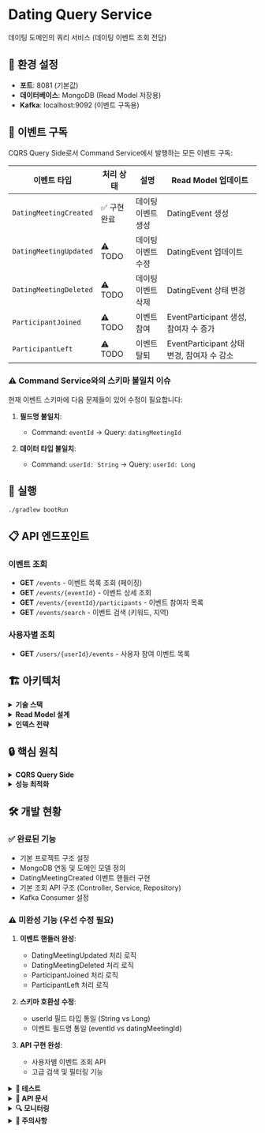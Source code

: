 # Dating Query Service

데이팅 도메인의 쿼리 서비스 (데이팅 이벤트 조회 전담)

## 🔧 환경 설정
- **포트**: 8081 (기본값)
- **데이터베이스**: MongoDB (Read Model 저장용)
- **Kafka**: localhost:9092 (이벤트 구독용)

## 📡 이벤트 구독
CQRS Query Side로서 Command Service에서 발행하는 모든 이벤트 구독:

| 이벤트 타입 | 처리 상태 | 설명 | Read Model 업데이트 |
|------------|----------|------|-------------------|
| `DatingMeetingCreated` | ✅ 구현완료 | 데이팅 이벤트 생성 | DatingEvent 생성 |
| `DatingMeetingUpdated` | ⚠️ TODO | 데이팅 이벤트 수정 | DatingEvent 업데이트 |
| `DatingMeetingDeleted` | ⚠️ TODO | 데이팅 이벤트 삭제 | DatingEvent 상태 변경 |
| `ParticipantJoined` | ⚠️ TODO | 이벤트 참여 | EventParticipant 생성, 참여자 수 증가 |
| `ParticipantLeft` | ⚠️ TODO | 이벤트 탈퇴 | EventParticipant 상태 변경, 참여자 수 감소 |

### ⚠️ Command Service와의 스키마 불일치 이슈
현재 이벤트 스키마에 다음 문제들이 있어 수정이 필요합니다:

1. **필드명 불일치**:
   - Command: `eventId` → Query: `datingMeetingId`

2. **데이터 타입 불일치**:
   - Command: `userId: String` → Query: `userId: Long`

## 🚀 실행
```bash
./gradlew bootRun
```

## 📋 API 엔드포인트

### 이벤트 조회
- **GET** `/events` - 이벤트 목록 조회 (페이징)
- **GET** `/events/{eventId}` - 이벤트 상세 조회
- **GET** `/events/{eventId}/participants` - 이벤트 참여자 목록
- **GET** `/events/search` - 이벤트 검색 (키워드, 지역)

### 사용자별 조회
- **GET** `/users/{userId}/events` - 사용자 참여 이벤트 목록

## 🏗️ 아키텍처

<details>
<summary><strong>기술 스택</strong></summary>

- **프레임워크**: Spring Boot 3.5.4
- **Java 버전**: 21
- **빌드 도구**: Gradle with Wrapper
- **데이터베이스**: MongoDB (조회 최적화용 NoSQL)
- **메시징**: Apache Kafka (이벤트 구독)
- **아키텍처**: CQRS Query Side + Event-Driven Architecture

</details>

<details>
<summary><strong>Read Model 설계</strong></summary>

**DatingEvent** (MongoDB Collection: `dating_events`)
```java
{
  "_id": ObjectId,           // MongoDB 내부 ID
  "eventId": Long,           // 비즈니스 키 (Command Service의 ID)
  "title": String,           // 텍스트 인덱스
  "description": String,     // 텍스트 인덱스
  "meetingDateTime": DateTime, // 인덱스
  "location": String,        // 텍스트 인덱스
  "maxParticipants": Integer,
  "currentParticipants": Integer,
  "status": Enum,            // ACTIVE, FULL, CANCELLED
  "createdAt": DateTime,
  "updatedAt": DateTime
}
```

**EventParticipant** (MongoDB Collection: `event_participants`)
```java
{
  "_id": ObjectId,           // MongoDB 내부 ID
  "participantId": Long,     // 비즈니스 키
  "eventId": Long,           // 인덱스
  "userId": Long,            // 인덱스
  "status": Enum,            // ACTIVE, WITHDRAWN
  "joinedAt": DateTime
}
```

</details>

<details>
<summary><strong>인덱스 전략</strong></summary>

- **텍스트 검색**: title, description, location
- **날짜 필터링**: meetingDateTime
- **상태 필터링**: status
- **복합 인덱스**: (eventId, userId) - 중복 참여 방지

</details>

## 🔒 핵심 원칙

<details>
<summary><strong>CQRS Query Side</strong></summary>

- **읽기 전용**: 직접적인 데이터 수정 금지
- **이벤트 기반**: Command Service 이벤트 구독을 통한 데이터 동기화
- **조회 최적화**: 복잡한 조회 쿼리와 집계 연산 지원
- **최종 일관성**: Eventually Consistent 모델

</details>

<details>
<summary><strong>성능 최적화</strong></summary>

- **MongoDB 활용**: 유연한 스키마와 빠른 조회 성능
- **텍스트 인덱스**: 전문 검색 지원
- **페이징**: 대용량 데이터 효율적 처리
- **비정규화**: 조회 성능을 위한 데이터 중복 허용

</details>

## 🛠️ 개발 현황

### ✅ 완료된 기능
- 기본 프로젝트 구조 설정
- MongoDB 연동 및 도메인 모델 정의
- DatingMeetingCreated 이벤트 핸들러 구현
- 기본 조회 API 구조 (Controller, Service, Repository)
- Kafka Consumer 설정

### ⚠️ 미완성 기능 (우선 수정 필요)
1. **이벤트 핸들러 완성**:
   - DatingMeetingUpdated 처리 로직
   - DatingMeetingDeleted 처리 로직  
   - ParticipantJoined 처리 로직
   - ParticipantLeft 처리 로직

2. **스키마 호환성 수정**:
   - userId 필드 타입 통일 (String vs Long)
   - 이벤트 필드명 통일 (eventId vs datingMeetingId)

3. **API 구현 완성**:
   - 사용자별 이벤트 조회 API
   - 고급 검색 및 필터링 기능

<details>
<summary><strong>🧪 테스트</strong></summary>

### 단위 테스트
```bash
./gradlew test
```

### 통합 테스트
- Embedded MongoDB를 사용한 Repository 테스트
- Kafka Test Containers를 사용한 이벤트 처리 테스트

</details>

<details>
<summary><strong>📄 API 문서</strong></summary>

- 개발 서버 실행 후 Swagger UI 접근 가능 (예정)
- MongoDB Compass를 통한 데이터 조회 가능

</details>

<details>
<summary><strong>🔍 모니터링</strong></summary>

- 이벤트 처리 성공/실패 로그
- MongoDB 쿼리 성능 모니터링
- Kafka Consumer Lag 모니터링

</details>

<details>
<summary><strong>🚨 주의사항</strong></summary>

- Command Service와의 이벤트 스키마 호환성 확인 필수
- 이벤트 중복 처리 방지 로직 구현 (멱등성 보장)
- MongoDB 인덱스 전략에 따른 쿼리 최적화 필요
- 대용량 데이터 처리 시 페이징 성능 고려

</details>